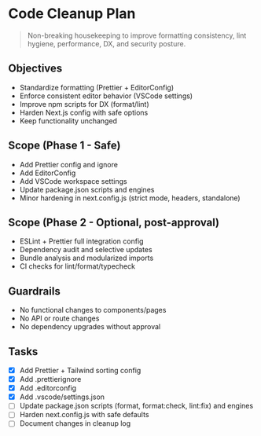 # Code Cleanup Plan

> Non-breaking housekeeping to improve formatting consistency, lint hygiene, performance, DX, and security posture.

## Objectives

- Standardize formatting (Prettier + EditorConfig)
- Enforce consistent editor behavior (VSCode settings)
- Improve npm scripts for DX (format/lint)
- Harden Next.js config with safe options
- Keep functionality unchanged

## Scope (Phase 1 - Safe)

- Add Prettier config and ignore
- Add EditorConfig
- Add VSCode workspace settings
- Update package.json scripts and engines
- Minor hardening in next.config.js (strict mode, headers, standalone)

## Scope (Phase 2 - Optional, post-approval)

- ESLint + Prettier full integration config
- Dependency audit and selective updates
- Bundle analysis and modularized imports
- CI checks for lint/format/typecheck

## Guardrails

- No functional changes to components/pages
- No API or route changes
- No dependency upgrades without approval

## Tasks

- [x] Add Prettier + Tailwind sorting config
- [x] Add .prettierignore
- [x] Add .editorconfig
- [x] Add .vscode/settings.json
- [ ] Update package.json scripts (format, format:check, lint:fix) and engines
- [ ] Harden next.config.js with safe defaults
- [ ] Document changes in cleanup log
